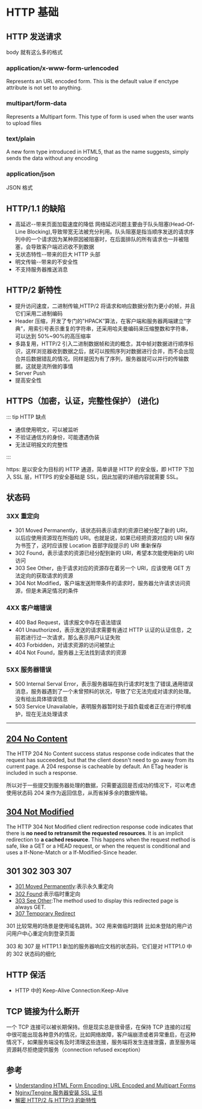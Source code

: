 # HTTP 基础

## HTTP 发送请求

body 就有这么多的格式

### application/x-www-form-urlencoded

Represents an URL encoded form. This is the default value if enctype attribute is not set to anything.

### multipart/form-data

Represents a Multipart form. This type of form is used when the user wants to upload files

### text/plain

A new form type introduced in HTML5, that as the name suggests, simply sends the data without any encoding

### application/json

JSON 格式

## HTTP/1.1 的缺陷

- 高延迟--带来页面加载速度的降低
  网络延迟问题主要由于队头阻塞(Head-Of-Line Blocking),导致带宽无法被充分利用。队头阻塞是指当顺序发送的请求序列中的一个请求因为某种原因被阻塞时，在后面排队的所有请求也一并被阻塞，会导致客户端迟迟收不到数据
- 无状态特性--带来的巨大 HTTP 头部
- 明文传输--带来的不安全性
- 不支持服务器推送消息

## HTTP/2 新特性

- 提升访问速度，二进制传输,HTTP/2 将请求和响应数据分割为更小的帧，并且它们采用二进制编码
- Header 压缩，开发了专门的"HPACK”算法，在客户端和服务器两端建立“字典”，用索引号表示重复的字符串，还采用哈夫曼编码来压缩整数和字符串，可以达到 50%~90%的高压缩率
- 多路复用，HTTP/2 引入二进制数据帧和流的概念，其中帧对数据进行顺序标识，这样浏览器收到数据之后，就可以按照序列对数据进行合并，而不会出现合并后数据错乱的情况。同样是因为有了序列，服务器就可以并行的传输数据，这就是流所做的事情
- Server Push
- 提高安全性

## HTTPS（加密，认证，完整性保护） (进化)

::: tip HTTP 缺点

- 通信使用明文，可以被监听
- 不验证通信方的身份，可能遭遇伪装
- 无法证明报文的完整性

:::

https: 是以安全为目标的 HTTP 通道，简单讲是 HTTP 的安全版，即 HTTP 下加入 SSL 层，HTTPS 的安全基础是 SSL，因此加密的详细内容就需要 SSL。

## 状态码

### 3XX 重定向

- 301 Moved Permanently，该状态码表示请求的资源已被分配了新的 URI，以后应使用资源现在所指的 URI。也就是说，如果已经把资源对应的 URI 保存为书签了，这时应该按 Location 首部字段提示的 URI 重新保存
- 302 Found，表示请求的资源已经分配到新的 URI，希望本次能使用新的 URI 访问
- 303 See Other，由于请求对应的资源存在着另一个 URI，应该使用 GET 方法定向的获取请求的资源
- 304 Not Modified，客户端发送附带条件的请求时，服务器允许请求访问资源，但是未满足情况的条件

### 4XX 客户端错误

- 400 Bad Request，请求报文中存在语法错误
- 401 Unauthorized，表示发送的请求需要有通过 HTTP 认证的认证信息，之前若进行过一次请求，那么表示用户认证失败
- 403 Forbidden，对请求资源的访问被禁止
- 404 Not Found，服务器上无法找到请求的资源

### 5XX 服务器错误

- 500 Internal Serval Error，表示服务器端在执行请求时发生了错误,通用错误消息，服务器遇到了一个未曾预料的状况，导致了它无法完成对请求的处理。没有给出具体错误信息
- 503 Service Unavailable，表明服务器暂时处于超负载或者正在进行停机维护，现在无法处理请求

---

## [204 No Content](https://developer.mozilla.org/en-US/docs/Web/HTTP/Status/204)

The HTTP 204 No Content success status response code indicates that the request has succeeded, but that the client doesn't need to go away from its current page. A 204 response is cacheable by default. An ETag header is included in such a response.

所以对于一些提交到服务器处理的数据，只需要返回是否成功的情况下，可以考虑使用状态码 204 来作为返回信息，从而省掉多余的数据传输。

## [304 Not Modified](https://developer.mozilla.org/en-US/docs/Web/HTTP/Status/304)

The HTTP 304 Not Modified client redirection response code indicates that there is **no need to retransmit the requested resources**. It is an implicit redirection to **a cached resource**. This happens when the request method is safe, like a GET or a HEAD request, or when the request is conditional and uses a If-None-Match or a If-Modified-Since header.

## 301 302 303 307

- [301 Moved Permanently](https://developer.mozilla.org/en-US/docs/Web/HTTP/Status/301):表示永久重定向
- [302 Found](https://developer.mozilla.org/en-US/docs/Web/HTTP/Status/302):表示临时重定向
- [303 See Other](https://developer.mozilla.org/en-US/docs/Web/HTTP/Status/303):The method used to display this redirected page is always GET.
- [307 Temporary Redirect](https://developer.mozilla.org/en-US/docs/Web/HTTP/Status/307)

301 比较常用的场景是使用域名跳转。302 用来做临时跳转 比如未登陆的用户访问用户中心重定向到登录页面

303 和 307 是 HTTP1.1 新加的服务器响应文档的状态码，它们是对 HTTP1.0 中的 302 状态码的细化

## HTTP 保活

- HTTP 中的 Keep-Alive
  Connection:Keep-Alive

## TCP 链接为什么断开

一个 TCP 连接可以被长期保持。但是现实总是很骨感，在保持 TCP 连接的过程中很可能出现各种意外的情况，比如网络故障，客户端崩溃或者异常重启，在这种情况下，如果服务端没有及时清理这些连接，服务端将发生连接泄露，直至服务端资源耗尽拒绝提供服务（connection refused exception）

## 参考

- [Understanding HTML Form Encoding: URL Encoded and Multipart Forms](https://dev.to/sidthesloth92/understanding-html-form-encoding-url-encoded-and-multipart-forms-3lpa)
- [Nginx/Tengine 服务器安装 SSL 证书](https://help.aliyun.com/knowledge_detail/95491.html?spm=5176.2020520163.cas.28.7d4556a7qbV98s)
- [解密 HTTP/2 与 HTTP/3 的新特性](https://segmentfault.com/a/1190000020714686)
